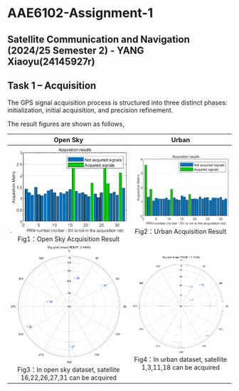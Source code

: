 # AAE6102-Assignment-1
## Satellite Communication and Navigation (2024/25 Semester 2) - YANG Xiaoyu(24145927r)

## Task 1 – Acquisition
The GPS signal acquisition process is structured into three distinct phases: initialization, initial acquisition, and precision refinement.


The result figures are shown as follows,

| Open Sky | Urban |
|:--------:|:-----:|
| <img src="sky/S-fig-101.png" alt="左图" width="350"> <br> Fig1：Open Sky Acquisition Result| <img src="urban/U-fig2.png" alt="右图" width="350"> <br> Fig2：Urban Acquisition Result|
| <img src="sky/Sky PDOP.png" alt="左图" width="350"> <br> Fig3：In open sky dataset, satellite 16,22,26,27,31 can be acquired| <img src="urban/Urban PDOP.png" alt="右图" width="350"> <br> Fig4：In urban dataset, satellite 1,3,11,18 can be acquired|

